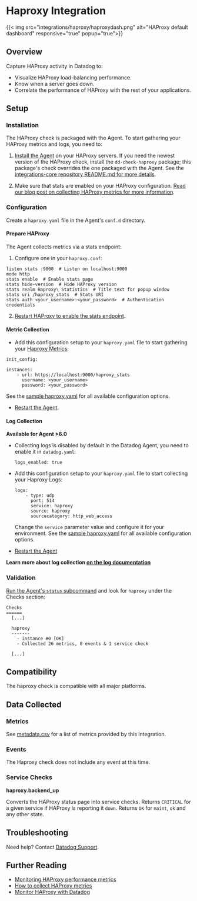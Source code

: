 # Haproxy Integration
{{< img src="integrations/haproxy/haproxydash.png" alt="HAProxy default dashboard" responsive="true" popup="true">}}

## Overview

Capture HAProxy activity in Datadog to:

* Visualize HAProxy load-balancing performance.
* Know when a server goes down.
* Correlate the performance of HAProxy with the rest of your applications.

## Setup
### Installation

The HAProxy check is packaged with the Agent. To start gathering your HAProxy metrics and logs, you need to:

1. [Install the Agent](https://app.datadoghq.com/account/settings#agent) on your HAProxy servers. If you need the newest version of the HAProxy check, install the `dd-check-haproxy` package; this package's check overrides the one packaged with the Agent. See the [integrations-core repository README.md for more details](https://github.com/DataDog/integrations-core#installing-the-integrations).

2. Make sure that stats are enabled on your HAProxy configuration. [Read our blog post on collecting HAProxy metrics for more information](https://www.datadoghq.com/blog/how-to-collect-haproxy-metrics/).

### Configuration

Create a `haproxy.yaml` file in the Agent's `conf.d` directory.

#### Prepare HAProxy

The Agent collects metrics via a stats endpoint:

1. Configure one in your `haproxy.conf`:

  ```
  listen stats :9000  # Listen on localhost:9000
  mode http
  stats enable  # Enable stats page
  stats hide-version  # Hide HAProxy version
  stats realm Haproxy\ Statistics  # Title text for popup window
  stats uri /haproxy_stats  # Stats URI
  stats auth <your_username>:<your_password>  # Authentication credentials
  ```

2. [Restart HAProxy to enable the stats endpoint](https://www.haproxy.org/download/1.7/doc/management.txt).

#### Metric Collection

*  Add this configuration setup to your `haproxy.yaml` file to start gathering your [Haproxy Metrics](#metrics):

  ```
  init_config:

  instances:
      - url: https://localhost:9000/haproxy_stats
        username: <your_username>
        password: <your_password>
  ```
  See the [sample haproxy.yaml](https://github.com/DataDog/integrations-core/blob/master/haproxy/conf.yaml.example) for all available configuration options.

*  [Restart the Agent](https://docs.datadoghq.com/agent/faq/start-stop-restart-the-datadog-agent).

#### Log Collection

**Available for Agent >6.0**

* Collecting logs is disabled by default in the Datadog Agent, you need to enable it in `datadog.yaml`:

  ```
  logs_enabled: true
  ```

* Add this configuration setup to your `haproxy.yaml` file to start collecting your Haproxy Logs:

  ```
  logs:
      - type: udp
        port: 514
        service: haproxy
        source: haproxy
        sourcecategory: http_web_access
  ```
  Change the `service` parameter value and configure it for your environment. See the [sample haproxy.yaml](https://github.com/DataDog/integrations-core/blob/master/haproxy/conf.yaml.example) for all available configuration options.

* [Restart the Agent](https://docs.datadoghq.com/agent/faq/start-stop-restart-the-datadog-agent)

**Learn more about log collection [on the log documentation](https://docs.datadoghq.com/logs)**

### Validation

[Run the Agent's `status` subcommand](https://docs.datadoghq.com/agent/faq/agent-status-and-information/) and look for `haproxy` under the Checks section:

```
Checks
======
  [...]

  haproxy
  -------
    - instance #0 [OK]
    - Collected 26 metrics, 0 events & 1 service check

  [...]
```

## Compatibility

The haproxy check is compatible with all major platforms.

## Data Collected
### Metrics
See [metadata.csv](https://github.com/DataDog/integrations-core/blob/master/haproxy/metadata.csv) for a list of metrics provided by this integration.

### Events
The Haproxy check does not include any event at this time.

### Service Checks
**haproxy.backend_up**

Converts the HAProxy status page into service checks.
Returns `CRITICAL` for a given service if HAProxy is reporting it `down`.
Returns `OK` for `maint`, `ok` and any other state.

## Troubleshooting
Need help? Contact [Datadog Support](http://docs.datadoghq.com/help/).

## Further Reading

* [Monitoring HAProxy performance metrics](https://www.datadoghq.com/blog/monitoring-haproxy-performance-metrics/)
* [How to collect HAProxy metrics](https://www.datadoghq.com/blog/how-to-collect-haproxy-metrics/)
* [Monitor HAProxy with Datadog](https://www.datadoghq.com/blog/monitor-haproxy-with-datadog/)

